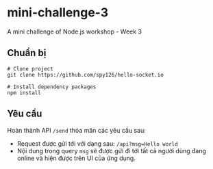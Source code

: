 # mini-challenge-3

A mini challenge of Node.js workshop - Week 3

## Chuẩn bị

```
# Clone project
git clone https://github.com/spy126/hello-socket.io

# Install dependency packages
npm install
```

## Yêu cầu

Hoàn thành API `/send` thỏa mãn các yêu cầu sau:

- Request được gửi tới với dạng sau: `/api?msg=Hello world`
- Nội dung trong query `msg` sẽ được gửi đi tới tất cả người dùng đang online và hiện được trên UI của ứng dụng.
